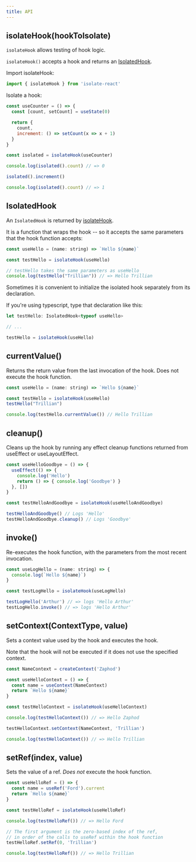```yaml
---
title: API
---
```


## isolateHook(hookToIsolate)

`isolateHook` allows testing of hook logic.

`isolateHook()` accepts a hook and returns an [IsolatedHook](#isolatedhook).


Import isolateHook:

```javascript
import { isolateHook } from 'isolate-react'
```

Isolate a hook:

```javascript
const useCounter = () => {
  const [count, setCount] = useState(0)

  return {
    count,
    increment: () => setCount(x => x + 1)
  }
}

const isolated = isolateHook(useCounter)

console.log(isolated().count) // => 0

isolated().increment()

console.log(isolated().count) // => 1

```


## IsolatedHook

An `IsolatedHook` is returned by [isolateHook](#isolatehook).

It is a function that wraps the hook -- so it accepts the same parameters that the hook function accepts:

```javascript
const useHello = (name: string) => `Hello ${name}`

const testHello = isolateHook(useHello)

// testHello takes the same parameters as useHello
console.log(testHello("Trillian")) // => Hello Trillian
```

Sometimes it is convenient to initialize the isolated hook separately from its declaration.

If you're using typescript, type that declaration like this:

```typescript
let testHello: IsolatedHook<typeof useHello>

// ... 

testHello = isolateHook(useHello)
```


## currentValue()
Returns the return value from the last invocation of the hook. Does not execute the hook function.

```javascript
const useHello = (name: string) => `Hello ${name}`

const testHello = isolateHook(useHello)
testHello("Trillian")

console.log(testHello.currentValue()) // Hello Trillian
```

## cleanup()

Cleans up the hook by running any effect cleanup functions returned from useEffect or useLayoutEffect.

```javascript
const useHelloGoodbye = () => {
  useEffect(() => {
    console.log('Hello')
    return () => { console.log('Goodbye') }
  }, [])
}

const testHelloAndGoodbye = isolateHook(useHelloAndGoodbye)

testHelloAndGoodbye() // Logs 'Hello'
testHelloAndGoodbye.cleanup() // Logs 'Goodbye'
```

## invoke() 

Re-executes the hook function, with the parameters from the most recent invocation.

```javascript
const useLogHello = (name: string) => {
  console.log(`Hello ${name}`)
}

const testLogHello = isolateHook(useLogHello)

testLogHello('Arthur') // => logs 'Hello Arthur'
testLogHello.invoke() // => logs 'Hello Arthur'

```

## setContext(ContextType, value)

Sets a context value used by the hook and executes the hook. 

Note that the hook will not be executed if it does not use the specified context.

```javascript
const NameContext = createContext('Zaphod')

const useHelloContext = () => {
  const name = useContext(NameContext)
  return `Hello ${name}`
}

const testHelloContext = isolateHook(useHelloContext)

console.log(testHelloContext()) // => Hello Zaphod

testHelloContext.setContext(NameContext, 'Trillian')

console.log(testHelloContext()) // => Hello Trillian
```

## setRef(index, value)

Sets the value of a ref. *Does not* execute the hook function.

```javascript
const useHelloRef = () => {
  const name = useRef('Ford').current
  return `Hello ${name}`
}

const testHelloRef = isolateHook(useHelloRef)

console.log(testHelloRef()) // => Hello Ford

// The first argument is the zero-based index of the ref, 
// in order of the calls to useRef within the hook function
testHelloRef.setRef(0, 'Trillian')

console.log(testHelloRef()) // => Hello Trillian
```



